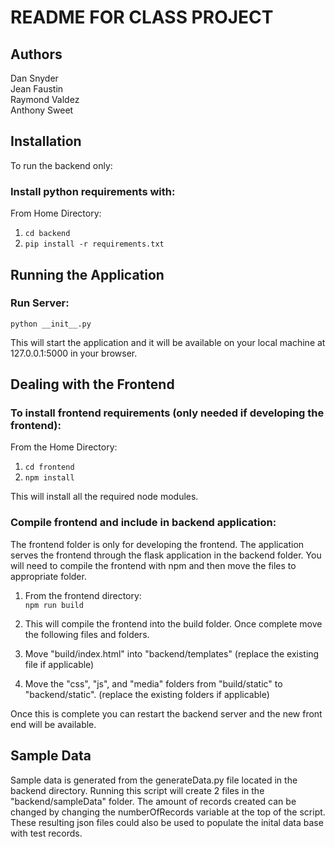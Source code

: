 # README FOR CLASS PROJECT

## Authors
Dan Snyder  
Jean Faustin  
Raymond Valdez   
Anthony Sweet  

## Installation
To run the backend only:

### Install python requirements with:

From Home Directory:
1. `cd backend`  
2. `pip install -r requirements.txt`  

## Running the Application

### Run Server:
`python __init__.py`  

This will start the application and it will be available on your local machine at 127.0.0.1:5000 in your browser.  

## Dealing with the Frontend

### To install frontend requirements (only needed if developing the frontend):

From the Home Directory:  
1. `cd frontend`  
2. `npm install`  

This will install all the required node modules.

### Compile frontend and include in backend application:

The frontend folder is only for developing the frontend.  The application serves the frontend through the flask application in the backend folder. You will need to compile the frontend with npm and then move the files to appropriate folder.  

1. From the frontend directory:  
`npm run build`  

2. This will compile the frontend into the build folder.  Once complete move the following files and folders.  

3. Move "build/index.html" into "backend/templates" (replace the existing file if applicable)  

4. Move the "css", "js", and "media" folders from "build/static" to "backend/static". (replace the existing folders if applicable)  

Once this is complete you can restart the backend server and the new front end will be available.  


## Sample Data

Sample data is generated from the generateData.py file located in the backend directory.  Running this script will create 2 files in the "backend/sampleData" folder. The amount of records created can be changed by changing the numberOfRecords variable at the top of the script.  These resulting json files could also be used to populate the inital data base with test records.  

